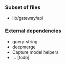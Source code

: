 ### Subset of files

- lib/gateway/api

### External dependencies

- query-string
- deepmerge
- Capture model helpers
- ... [todo]
